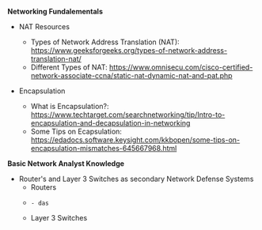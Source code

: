 **Networking Fundalementals**

- NAT Resources
    - Types of Network Address Translation (NAT): https://www.geeksforgeeks.org/types-of-network-address-translation-nat/
    - Different Types of NAT: https://www.omnisecu.com/cisco-certified-network-associate-ccna/static-nat-dynamic-nat-and-pat.php

- Encapsulation
    - What is Encapsulation?: https://www.techtarget.com/searchnetworking/tip/Intro-to-encapsulation-and-decapsulation-in-networking
    - Some Tips on Ecapsulation: https://edadocs.software.keysight.com/kkbopen/some-tips-on-encapsulation-mismatches-645667968.html

**Basic Network Analyst Knowledge**

- Router's and Layer 3 Switches as secondary Network Defense Systems
    - Routers
    -     - das
    - Layer 3 Switches
